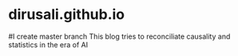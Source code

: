 # dirusali.github.io
#I create master branch
This blog tries to reconciliate causality and statistics in the era of AI

